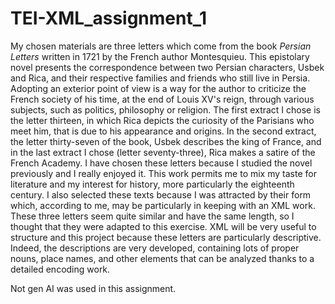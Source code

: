 # TEI-XML_assignment_1

My chosen materials are three letters which come from the book _Persian Letters_ written in 1721 by the French author Montesquieu. This epistolary novel presents the correspondence between two Persian characters, Usbek and Rica, and their respective families and friends who still live in Persia. Adopting an exterior point of view is a way for the author to criticize the French society of his time, at the end of Louis XV's reign, through various subjects, such as politics, philosophy or religion. The first extract I chose is the letter thirteen, in which Rica depicts the curiosity of the Parisians who meet him, that is due to his appearance and origins. In the second extract, the letter thirty-seven of the book, Usbek describes the king of France, and in the last extract I chose (letter seventy-three), Rica makes a satire of the French Academy. 
I have chosen these letters because I studied the novel previously and I really enjoyed it. This work permits me to mix my taste for literature and my interest for history, more particularly the eighteenth century. I also selected these texts because I was attracted by their form which, according to me, may be particularly in keeping with an XML work. These three letters seem quite similar and have the same length, so I thought that they were adapted to this exercise. 
XML will be very useful to structure and this project because these letters are particularly descriptive. Indeed, the descriptions are very developed, containing lots of proper nouns, place names, and other elements that can be analyzed thanks to a detailed encoding work. 

Not gen AI was used in this assignment. 
